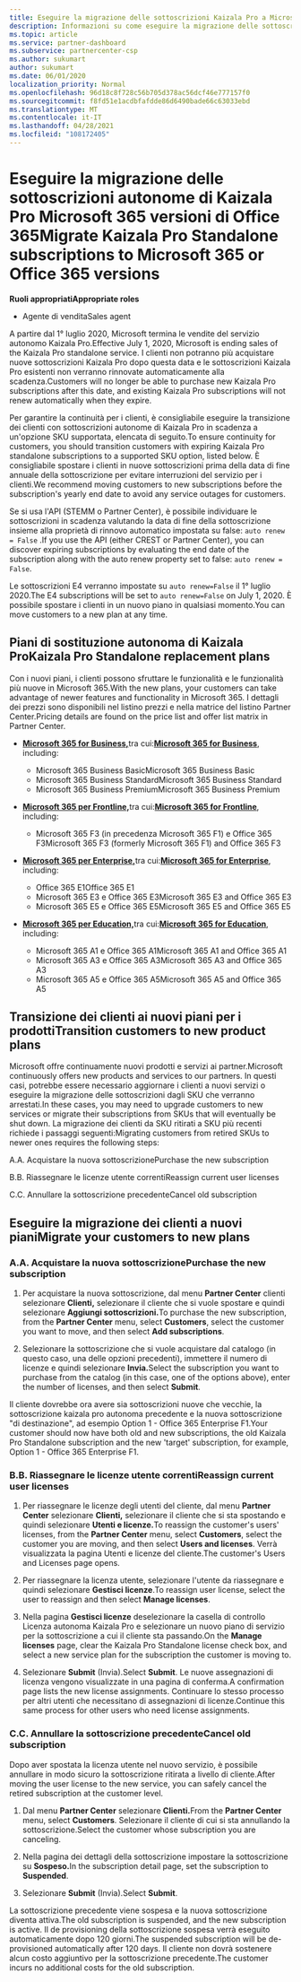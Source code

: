 ```yaml
---
title: Eseguire la migrazione delle sottoscrizioni Kaizala Pro a Microsoft 365
description: Informazioni su come eseguire la migrazione delle sottoscrizioni di Kaizala Pro Microsoft 365 versioni di Office 365. Per altre informazioni sulla transizione dei clienti, vedere questo articolo.
ms.topic: article
ms.service: partner-dashboard
ms.subservice: partnercenter-csp
ms.author: sukumart
author: sukumart
ms.date: 06/01/2020
localization_priority: Normal
ms.openlocfilehash: 96d18c8f728c56b705d378ac56dcf46e777157f0
ms.sourcegitcommit: f8fd51e1acdbfafdde86d6490bade66c63033ebd
ms.translationtype: MT
ms.contentlocale: it-IT
ms.lasthandoff: 04/28/2021
ms.locfileid: "108172405"
---
```

# <a name="migrate-kaizala-pro-standalone-subscriptions-to-microsoft-365-or-office-365-versions"></a><span data-ttu-id="ef86b-104">Eseguire la migrazione delle sottoscrizioni autonome di Kaizala Pro Microsoft 365 versioni di Office 365</span><span class="sxs-lookup"><span data-stu-id="ef86b-104">Migrate Kaizala Pro Standalone subscriptions to Microsoft 365 or Office 365 versions</span></span>

<span data-ttu-id="ef86b-105">**Ruoli appropriati**</span><span class="sxs-lookup"><span data-stu-id="ef86b-105">**Appropriate roles**</span></span>

- <span data-ttu-id="ef86b-106">Agente di vendita</span><span class="sxs-lookup"><span data-stu-id="ef86b-106">Sales agent</span></span>

<span data-ttu-id="ef86b-107">A partire dal 1° luglio 2020, Microsoft termina le vendite del servizio autonomo Kaizala Pro.</span><span class="sxs-lookup"><span data-stu-id="ef86b-107">Effective July 1, 2020, Microsoft is ending sales of the Kaizala Pro standalone service.</span></span> <span data-ttu-id="ef86b-108">I clienti non potranno più acquistare nuove sottoscrizioni Kaizala Pro dopo questa data e le sottoscrizioni Kaizala Pro esistenti non verranno rinnovate automaticamente alla scadenza.</span><span class="sxs-lookup"><span data-stu-id="ef86b-108">Customers will no longer be able to purchase new Kaizala Pro subscriptions after this date, and existing Kaizala Pro subscriptions will not renew automatically when they expire.</span></span>

<span data-ttu-id="ef86b-109">Per garantire la continuità per i clienti, è consigliabile eseguire la transizione dei clienti con sottoscrizioni autonome di Kaizala Pro in scadenza a un'opzione SKU supportata, elencata di seguito.</span><span class="sxs-lookup"><span data-stu-id="ef86b-109">To ensure continuity for customers, you should transition customers with expiring Kaizala Pro standalone subscriptions to a supported SKU option, listed below.</span></span> <span data-ttu-id="ef86b-110">È consigliabile spostare i clienti in nuove sottoscrizioni prima della data di fine annuale della sottoscrizione per evitare interruzioni del servizio per i clienti.</span><span class="sxs-lookup"><span data-stu-id="ef86b-110">We recommend moving customers to new subscriptions before the subscription's yearly end date to avoid any service outages for customers.</span></span>

<span data-ttu-id="ef86b-111">Se si usa l'API (STEMM o Partner Center), è possibile individuare le sottoscrizioni in scadenza valutando la data di fine della sottoscrizione insieme alla proprietà di rinnovo automatico impostata su false: `auto renew = False` .</span><span class="sxs-lookup"><span data-stu-id="ef86b-111">If you use the API (either CREST or Partner Center), you can discover expiring subscriptions by evaluating the end date of the subscription along with the auto renew property set to false: `auto renew = False`.</span></span>

<span data-ttu-id="ef86b-112">Le sottoscrizioni E4 verranno impostate su `auto renew=False` il 1° luglio 2020.</span><span class="sxs-lookup"><span data-stu-id="ef86b-112">The E4 subscriptions will be set to `auto renew=False` on July 1, 2020.</span></span> <span data-ttu-id="ef86b-113">È possibile spostare i clienti in un nuovo piano in qualsiasi momento.</span><span class="sxs-lookup"><span data-stu-id="ef86b-113">You can move customers to a new plan at any time.</span></span>

## <a name="kaizala-pro-standalone-replacement-plans"></a><span data-ttu-id="ef86b-114">Piani di sostituzione autonoma di Kaizala Pro</span><span class="sxs-lookup"><span data-stu-id="ef86b-114">Kaizala Pro Standalone replacement plans</span></span>

<span data-ttu-id="ef86b-115">Con i nuovi piani, i clienti possono sfruttare le funzionalità e le funzionalità più nuove in Microsoft 365.</span><span class="sxs-lookup"><span data-stu-id="ef86b-115">With the new plans, your customers can take advantage of newer features and functionality in Microsoft 365.</span></span> <span data-ttu-id="ef86b-116">I dettagli dei prezzi sono disponibili nel listino prezzi e nella matrice del listino Partner Center.</span><span class="sxs-lookup"><span data-stu-id="ef86b-116">Pricing details are found on the price list and offer list matrix in Partner Center.</span></span>

- <span data-ttu-id="ef86b-117">[**Microsoft 365 for Business,**](https://www.microsoft.com/microsoft-365/compare-all-microsoft-365-products?&activetab=tab:primaryr2)tra cui:</span><span class="sxs-lookup"><span data-stu-id="ef86b-117">[**Microsoft 365 for Business**](https://www.microsoft.com/microsoft-365/compare-all-microsoft-365-products?&activetab=tab:primaryr2), including:</span></span>  
   - <span data-ttu-id="ef86b-118">Microsoft 365 Business Basic</span><span class="sxs-lookup"><span data-stu-id="ef86b-118">Microsoft 365 Business Basic</span></span>
   - <span data-ttu-id="ef86b-119">Microsoft 365 Business Standard</span><span class="sxs-lookup"><span data-stu-id="ef86b-119">Microsoft 365 Business Standard</span></span>
   - <span data-ttu-id="ef86b-120">Microsoft 365 Business Premium</span><span class="sxs-lookup"><span data-stu-id="ef86b-120">Microsoft 365 Business Premium</span></span>
    
- <span data-ttu-id="ef86b-121">[**Microsoft 365 per Frontline,**](https://www.microsoft.com/microsoft-365/microsoft-365-enterprise-f3?activetab=pivot:overviewtab)tra cui:</span><span class="sxs-lookup"><span data-stu-id="ef86b-121">[**Microsoft 365 for Frontline**](https://www.microsoft.com/microsoft-365/microsoft-365-enterprise-f3?activetab=pivot:overviewtab), including:</span></span>
   - <span data-ttu-id="ef86b-122">Microsoft 365 F3 (in precedenza Microsoft 365 F1) e Office 365 F3</span><span class="sxs-lookup"><span data-stu-id="ef86b-122">Microsoft 365 F3 (formerly Microsoft 365 F1) and Office 365 F3</span></span>
    
- <span data-ttu-id="ef86b-123">[**Microsoft 365 per Enterprise,**](https://www.microsoft.com/microsoft-365/compare-microsoft-365-enterprise-plans)tra cui:</span><span class="sxs-lookup"><span data-stu-id="ef86b-123">[**Microsoft 365 for Enterprise**](https://www.microsoft.com/microsoft-365/compare-microsoft-365-enterprise-plans), including:</span></span> 
   - <span data-ttu-id="ef86b-124">Office 365 E1</span><span class="sxs-lookup"><span data-stu-id="ef86b-124">Office 365 E1</span></span>
   - <span data-ttu-id="ef86b-125">Microsoft 365 E3 e Office 365 E3</span><span class="sxs-lookup"><span data-stu-id="ef86b-125">Microsoft 365 E3 and Office 365 E3</span></span>
   - <span data-ttu-id="ef86b-126">Microsoft 365 E5 e Office 365 E5</span><span class="sxs-lookup"><span data-stu-id="ef86b-126">Microsoft 365 E5 and Office 365 E5</span></span>

- <span data-ttu-id="ef86b-127">[**Microsoft 365 per Education,**](https://www.microsoft.com/education/buy-license/microsoft365)tra cui:</span><span class="sxs-lookup"><span data-stu-id="ef86b-127">[**Microsoft 365 for Education**](https://www.microsoft.com/education/buy-license/microsoft365), including:</span></span> 
    - <span data-ttu-id="ef86b-128">Microsoft 365 A1 e Office 365 A1</span><span class="sxs-lookup"><span data-stu-id="ef86b-128">Microsoft 365 A1 and Office 365 A1</span></span>
    - <span data-ttu-id="ef86b-129">Microsoft 365 A3 e Office 365 A3</span><span class="sxs-lookup"><span data-stu-id="ef86b-129">Microsoft 365 A3 and Office 365 A3</span></span>
    - <span data-ttu-id="ef86b-130">Microsoft 365 A5 e Office 365 A5</span><span class="sxs-lookup"><span data-stu-id="ef86b-130">Microsoft 365 A5 and Office 365 A5</span></span>

## <a name="transition-customers-to-new-product-plans"></a><span data-ttu-id="ef86b-131">Transizione dei clienti ai nuovi piani per i prodotti</span><span class="sxs-lookup"><span data-stu-id="ef86b-131">Transition customers to new product plans</span></span>

<span data-ttu-id="ef86b-132">Microsoft offre continuamente nuovi prodotti e servizi ai partner.</span><span class="sxs-lookup"><span data-stu-id="ef86b-132">Microsoft continuously offers new products and services to our partners.</span></span> <span data-ttu-id="ef86b-133">In questi casi, potrebbe essere necessario aggiornare i clienti a nuovi servizi o eseguire la migrazione delle sottoscrizioni dagli SKU che verranno arrestati.</span><span class="sxs-lookup"><span data-stu-id="ef86b-133">In these cases, you may need to upgrade customers to new services or migrate their subscriptions from SKUs that will eventually be shut down.</span></span> <span data-ttu-id="ef86b-134">La migrazione dei clienti da SKU ritirati a SKU più recenti richiede i passaggi seguenti:</span><span class="sxs-lookup"><span data-stu-id="ef86b-134">Migrating customers from retired SKUs to newer ones requires the following steps:</span></span>

<span data-ttu-id="ef86b-135">A.</span><span class="sxs-lookup"><span data-stu-id="ef86b-135">A.</span></span> <span data-ttu-id="ef86b-136">Acquistare la nuova sottoscrizione</span><span class="sxs-lookup"><span data-stu-id="ef86b-136">Purchase the new subscription</span></span>

<span data-ttu-id="ef86b-137">B.</span><span class="sxs-lookup"><span data-stu-id="ef86b-137">B.</span></span> <span data-ttu-id="ef86b-138">Riassegnare le licenze utente correnti</span><span class="sxs-lookup"><span data-stu-id="ef86b-138">Reassign current user licenses</span></span>

<span data-ttu-id="ef86b-139">C.</span><span class="sxs-lookup"><span data-stu-id="ef86b-139">C.</span></span> <span data-ttu-id="ef86b-140">Annullare la sottoscrizione precedente</span><span class="sxs-lookup"><span data-stu-id="ef86b-140">Cancel old subscription</span></span>


## <a name="migrate-your-customers-to-new-plans"></a><span data-ttu-id="ef86b-141">Eseguire la migrazione dei clienti a nuovi piani</span><span class="sxs-lookup"><span data-stu-id="ef86b-141">Migrate your customers to new plans</span></span>

### <a name="a-purchase-the-new-subscription"></a><span data-ttu-id="ef86b-142">A.</span><span class="sxs-lookup"><span data-stu-id="ef86b-142">A.</span></span> <span data-ttu-id="ef86b-143">Acquistare la nuova sottoscrizione</span><span class="sxs-lookup"><span data-stu-id="ef86b-143">Purchase the new subscription</span></span>

1. <span data-ttu-id="ef86b-144">Per acquistare la nuova sottoscrizione, dal menu **Partner Center** clienti selezionare **Clienti,** selezionare il cliente che si vuole spostare e quindi selezionare **Aggiungi sottoscrizioni.**</span><span class="sxs-lookup"><span data-stu-id="ef86b-144">To purchase the new subscription, from the **Partner Center** menu, select **Customers**, select the customer you want to move, and then select **Add subscriptions**.</span></span>

2. <span data-ttu-id="ef86b-145">Selezionare la sottoscrizione che si vuole acquistare dal catalogo (in questo caso, una delle opzioni precedenti), immettere il numero di licenze e quindi selezionare **Invia.**</span><span class="sxs-lookup"><span data-stu-id="ef86b-145">Select the subscription you want to purchase from the catalog (in this case, one of the options above), enter the number of licenses, and then select **Submit**.</span></span>

<span data-ttu-id="ef86b-146">Il cliente dovrebbe ora avere sia sottoscrizioni nuove che vecchie, la sottoscrizione kaizala pro autonoma precedente e la nuova sottoscrizione "di destinazione", ad esempio Option 1 - Office 365 Enterprise F1.</span><span class="sxs-lookup"><span data-stu-id="ef86b-146">Your customer should now have both old and new subscriptions, the old Kaizala Pro Standalone subscription and the new 'target' subscription, for example, Option 1 - Office 365 Enterprise F1.</span></span>

### <a name="b-reassign-current-user-licenses"></a><span data-ttu-id="ef86b-147">B.</span><span class="sxs-lookup"><span data-stu-id="ef86b-147">B.</span></span> <span data-ttu-id="ef86b-148">Riassegnare le licenze utente correnti</span><span class="sxs-lookup"><span data-stu-id="ef86b-148">Reassign current user licenses</span></span>

1. <span data-ttu-id="ef86b-149">Per riassegnare le licenze degli utenti del cliente, dal menu **Partner Center** selezionare **Clienti,** selezionare il cliente che si sta spostando e quindi selezionare **Utenti e licenze.**</span><span class="sxs-lookup"><span data-stu-id="ef86b-149">To reassign the customer's users' licenses, from the **Partner Center** menu, select **Customers**, select the customer you are moving, and then select **Users and licenses**.</span></span> <span data-ttu-id="ef86b-150">Verrà visualizzata la pagina Utenti e licenze del cliente.</span><span class="sxs-lookup"><span data-stu-id="ef86b-150">The customer's Users and Licenses page opens.</span></span>

2. <span data-ttu-id="ef86b-151">Per riassegnare la licenza utente, selezionare l'utente da riassegnare e quindi selezionare **Gestisci licenze**.</span><span class="sxs-lookup"><span data-stu-id="ef86b-151">To reassign user license, select the user to reassign and then select **Manage licenses**.</span></span>

3. <span data-ttu-id="ef86b-152">Nella pagina **Gestisci licenze** deselezionare la casella di controllo Licenza autonoma Kaizala Pro e selezionare un nuovo piano di servizio per la sottoscrizione a cui il cliente sta passando.</span><span class="sxs-lookup"><span data-stu-id="ef86b-152">On the **Manage licenses** page, clear the Kaizala Pro Standalone license check box, and select a new service plan for the subscription the customer is moving to.</span></span>

4.  <span data-ttu-id="ef86b-153">Selezionare **Submit** (Invia).</span><span class="sxs-lookup"><span data-stu-id="ef86b-153">Select **Submit**.</span></span> <span data-ttu-id="ef86b-154">Le nuove assegnazioni di licenza vengono visualizzate in una pagina di conferma.</span><span class="sxs-lookup"><span data-stu-id="ef86b-154">A confirmation page lists the new license assignments.</span></span> <span data-ttu-id="ef86b-155">Continuare lo stesso processo per altri utenti che necessitano di assegnazioni di licenze.</span><span class="sxs-lookup"><span data-stu-id="ef86b-155">Continue this same process for other users who need license assignments.</span></span>

### <a name="c-cancel-old-subscription"></a><span data-ttu-id="ef86b-156">C.</span><span class="sxs-lookup"><span data-stu-id="ef86b-156">C.</span></span> <span data-ttu-id="ef86b-157">Annullare la sottoscrizione precedente</span><span class="sxs-lookup"><span data-stu-id="ef86b-157">Cancel old subscription</span></span>

<span data-ttu-id="ef86b-158">Dopo aver spostata la licenza utente nel nuovo servizio, è possibile annullare in modo sicuro la sottoscrizione ritirata a livello di cliente.</span><span class="sxs-lookup"><span data-stu-id="ef86b-158">After moving the user license to the new service, you can safely cancel the retired subscription at the customer level.</span></span>

1.  <span data-ttu-id="ef86b-159">Dal menu **Partner Center** selezionare **Clienti.**</span><span class="sxs-lookup"><span data-stu-id="ef86b-159">From the **Partner Center** menu, select **Customers**.</span></span> <span data-ttu-id="ef86b-160">Selezionare il cliente di cui si sta annullando la sottoscrizione.</span><span class="sxs-lookup"><span data-stu-id="ef86b-160">Select the customer whose subscription you are canceling.</span></span>

2.  <span data-ttu-id="ef86b-161">Nella pagina dei dettagli della sottoscrizione impostare la sottoscrizione su **Sospeso.**</span><span class="sxs-lookup"><span data-stu-id="ef86b-161">In the subscription detail page, set the subscription to **Suspended**.</span></span>

3.  <span data-ttu-id="ef86b-162">Selezionare **Submit** (Invia).</span><span class="sxs-lookup"><span data-stu-id="ef86b-162">Select **Submit**.</span></span>

<span data-ttu-id="ef86b-163">La sottoscrizione precedente viene sospesa e la nuova sottoscrizione diventa attiva.</span><span class="sxs-lookup"><span data-stu-id="ef86b-163">The old subscription is suspended, and the new subscription is active.</span></span> <span data-ttu-id="ef86b-164">Il de provisioning della sottoscrizione sospesa verrà eseguito automaticamente dopo 120 giorni.</span><span class="sxs-lookup"><span data-stu-id="ef86b-164">The suspended subscription will be de-provisioned automatically after 120 days.</span></span> <span data-ttu-id="ef86b-165">Il cliente non dovrà sostenere alcun costo aggiuntivo per la sottoscrizione precedente.</span><span class="sxs-lookup"><span data-stu-id="ef86b-165">The customer incurs no additional costs for the old subscription.</span></span>
